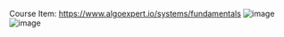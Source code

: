 Course Item: https://www.algoexpert.io/systems/fundamentals
![image](https://user-images.githubusercontent.com/11685096/154117318-d9d483c2-6117-404b-b10f-69bdb7226f30.png)
![image](https://user-images.githubusercontent.com/11685096/154117357-51d32175-5abb-4ef7-8f09-16cda28421c9.png)
